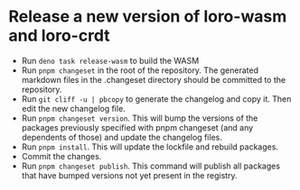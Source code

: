 # Release a new version of loro-wasm and loro-crdt

- Run `deno task release-wasm` to build the WASM
- Run `pnpm changeset` in the root of the repository. The generated markdown files in the .changeset directory should be committed to the repository.
- Run `git cliff -u | pbcopy` to generate the changelog and copy it. Then edit the new changelog file.
- Run `pnpm changeset version`. This will bump the versions of the packages previously specified with pnpm changeset (and any dependents of those) and update the changelog files.
- Run `pnpm install`. This will update the lockfile and rebuild packages.
- Commit the changes.
- Run `pnpm changeset publish`. This command will publish all packages that have bumped versions not yet present in the registry.
